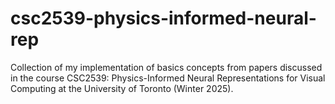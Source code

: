 # csc2539-physics-informed-neural-rep
Collection of my implementation of basics concepts from papers discussed in the course CSC2539: Physics-Informed Neural Representations for Visual Computing at the University of Toronto (Winter 2025).
